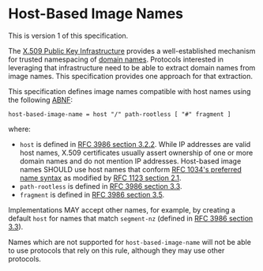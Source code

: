 # Host-Based Image Names

This is version 1 of this specification.

The [X.509 Public Key Infrastructure][X.509] provides a well-established mechanism for trusted namespacing of [domain names][rfc5890].
Protocols interested in leveraging that infrastructure need to be able to extract domain names from image names.
This specification provides one approach for that extraction.

This specification defines image names compatible with host names using the following [ABNF][]:

```ABNF
host-based-image-name = host "/" path-rootless [ "#" fragment ]
```

where:

* `host` is defined in [RFC 3986 section 3.2.2][rfc3986-s3.2.2].
    While IP addresses are valid host names, X.509 certificates usually assert ownership of one or more domain names and do not mention IP addresses.
    Host-based image names SHOULD use host names that conform [RFC 1034's preferred name syntax][rfc1034-s3.5] as modified by [RFC 1123 section 2.1][rfc1123-s2.1].
* `path-rootless` is defined in [RFC 3986 section 3.3][rfc3986-s3.3].
* `fragment` is defined in [RFC 3986 section 3.5][rfc3986-s3.5].

Implementations MAY accept other names, for example, by creating a default `host` for names that match `segment-nz` (defined in [RFC 3986 section 3.3][rfc3986-s3.3]).

Names which are not supported for `host-based-image-name` will not be able to use protocols that rely on this rule, although they may use other protocols.

[ABNF]: https://tools.ietf.org/html/rfc5234
[rfc1034-s3.5]: https://tools.ietf.org/html/rfc1034#section-3.5
[rfc1123-s2.1]: https://tools.ietf.org/html/rfc1123#section-2
[rfc3986-s3.2.2]: https://tools.ietf.org/html/rfc3986#section-3.2.2
[rfc3986-s3.3]: https://tools.ietf.org/html/rfc3986#section-3.3
[rfc3986-s3.5]: https://tools.ietf.org/html/rfc3986#section-3.5
[rfc5890]: https://tools.ietf.org/html/rfc5890
[X.509]: https://tools.ietf.org/html/rfc5280
